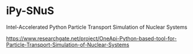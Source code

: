 # iPy-SNuS
Intel-Accelerated Python Particle Transport Simulation of Nuclear Systems

https://www.researchgate.net/project/OneApi-Python-based-tool-for-Particle-Transport-Simulation-of-Nuclear-Systems
